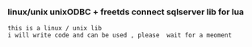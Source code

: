 ### linux/unix unixODBC + freetds connect sqlserver lib for lua 

```
this is a linux / unix lib
i will write code and can be used , please  wait for a meoment 
```
